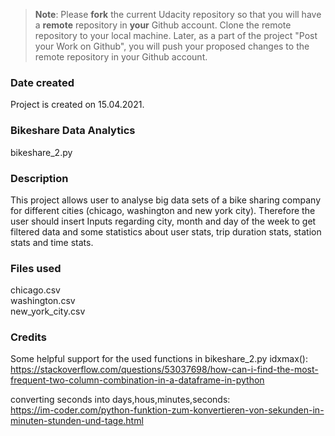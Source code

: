 >**Note**: Please **fork** the current Udacity repository so that you will have a **remote** repository in **your** Github account. Clone the remote repository to your local machine. Later, as a part of the project "Post your Work on Github", you will push your proposed changes to the remote repository in your Github account.

### Date created
Project is created on 15.04.2021.
### Bikeshare Data Analytics
bikeshare_2.py

### Description
This project allows user to analyse big data sets of a bike sharing company for different cities (chicago, washington and new york city).
Therefore the user should insert Inputs regarding city, month and day of the week to get filtered data and some statistics about user stats, trip duration stats, station stats and time stats.
### Files used
chicago.csv\
washington.csv\
new_york_city.csv

### Credits
Some helpful support for the used functions in bikeshare_2.py
idxmax():\
https://stackoverflow.com/questions/53037698/how-can-i-find-the-most-frequent-two-column-combination-in-a-dataframe-in-python

converting seconds into days,hous,minutes,seconds:\
https://im-coder.com/python-funktion-zum-konvertieren-von-sekunden-in-minuten-stunden-und-tage.html
